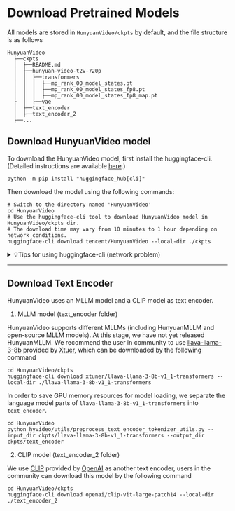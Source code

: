 # Download Pretrained Models

All models are stored in `HunyuanVideo/ckpts` by default, and the file structure is as follows
```shell
HunyuanVideo
  ├──ckpts
  │  ├──README.md
  │  ├──hunyuan-video-t2v-720p
  │  │  ├──transformers
  │  │  │  ├──mp_rank_00_model_states.pt
  │  │  │  ├──mp_rank_00_model_states_fp8.pt
  │  │  │  ├──mp_rank_00_model_states_fp8_map.pt
  ├  │  ├──vae
  │  ├──text_encoder
  │  ├──text_encoder_2
  ├──...
```

## Download HunyuanVideo model
To download the HunyuanVideo model, first install the huggingface-cli. (Detailed instructions are available [here](https://huggingface.co/docs/huggingface_hub/guides/cli).)

```shell
python -m pip install "huggingface_hub[cli]"
```

Then download the model using the following commands:

```shell
# Switch to the directory named 'HunyuanVideo'
cd HunyuanVideo
# Use the huggingface-cli tool to download HunyuanVideo model in HunyuanVideo/ckpts dir.
# The download time may vary from 10 minutes to 1 hour depending on network conditions.
huggingface-cli download tencent/HunyuanVideo --local-dir ./ckpts
```

<details>
<summary>💡Tips for using huggingface-cli (network problem)</summary>

##### 1. Using HF-Mirror

If you encounter slow download speeds in China, you can try a mirror to speed up the download process. For example,

```shell
HF_ENDPOINT=https://hf-mirror.com huggingface-cli download tencent/HunyuanVideo --local-dir ./ckpts
```

##### 2. Resume Download

`huggingface-cli` supports resuming downloads. If the download is interrupted, you can just rerun the download 
command to resume the download process.

Note: If an `No such file or directory: 'ckpts/.huggingface/.gitignore.lock'` like error occurs during the download 
process, you can ignore the error and rerun the download command.

</details>

---

## Download Text Encoder

HunyuanVideo uses an MLLM model and a CLIP model as text encoder.

1. MLLM model (text_encoder folder)

HunyuanVideo supports different MLLMs (including HunyuanMLLM and open-source MLLM models). At this stage, we have not yet released HunyuanMLLM. We recommend the user in community to use [llava-llama-3-8b](https://huggingface.co/xtuner/llava-llama-3-8b-v1_1-transformers) provided by [Xtuer](https://huggingface.co/xtuner), which can be downloaded by the following command

```shell
cd HunyuanVideo/ckpts
huggingface-cli download xtuner/llava-llama-3-8b-v1_1-transformers --local-dir ./llava-llama-3-8b-v1_1-transformers
```

In order to save GPU memory resources for model loading, we separate the language model parts of `llava-llama-3-8b-v1_1-transformers` into `text_encoder`.
```
cd HunyuanVideo
python hyvideo/utils/preprocess_text_encoder_tokenizer_utils.py --input_dir ckpts/llava-llama-3-8b-v1_1-transformers --output_dir ckpts/text_encoder
```

2. CLIP model (text_encoder_2 folder)

We use [CLIP](https://huggingface.co/openai/clip-vit-large-patch14) provided by [OpenAI](https://openai.com) as another text encoder, users in the community can download this model by the following command

```
cd HunyuanVideo/ckpts
huggingface-cli download openai/clip-vit-large-patch14 --local-dir ./text_encoder_2
```